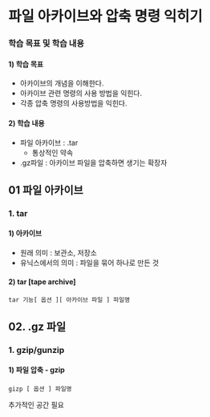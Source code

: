 # 파일 아카이브와 압축 명령 익히기

### 학습 목표 및 학습 내용

#### 1) 학습 목표

* 아카이브의 개념을 이해한다.
* 아카이브 관련 명령의 사용 방법을 익힌다.
* 각종 압축 명령의 사용방법을 익힌다.

#### 2) 학습 내용

* 파일 아카이브 : .tar
  * 통상적인 약속
*  .gz파일 : 아카이브 파일을 압축하면 생기는 확장자

## 01 파일 아카이브

### 1. tar

#### 1) 아카이브

* 원래 의미 : 보관소, 저장소
* 유닉스에서의 의미 : 파일을 묶어 하나로 만든 것

#### 2) tar [tape archive]

```
tar 기능[ 옵션 ][ 아카이브 파일 ] 파일명
```

## 02. .gz 파일

### 1. gzip/gunzip

#### 1) 파일 압축 - gzip

```
gizp [ 옵션 ] 파일명
```

추가적인 공간 필요